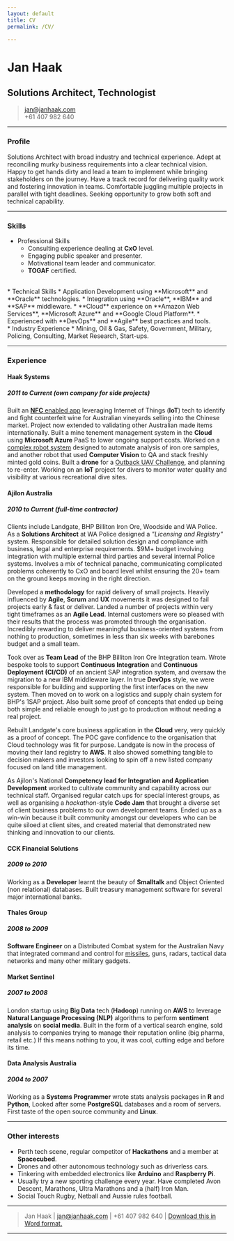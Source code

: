 ```yaml
---
layout: default
title: CV
permalink: /CV/

---
```


# Jan Haak
## Solutions Architect, Technologist

> [jan@janhaak.com](mailto:jan@janhaak.com)  
> +61 407 982 640

------

### Profile

Solutions Architect with broad industry and technical experience. Adept at reconciling murky business requirements into a clear technical vision. Happy to get hands dirty and lead a team to implement while bringing stakeholders on the journey. Have a track record for delivering quality work and fostering innovation in teams. Comfortable juggling multiple projects in parallel with tight deadlines. Seeking opportunity to grow both soft and technical capability.

------

### Skills

* Professional Skills  
  * Consulting experience dealing at **CxO** level.
  * Engaging public speaker and presenter.
  * Motivational team leader and communicator.  
  * **TOGAF** certified.  
<br>
* Technical Skills  
  * Application Development using **Microsoft** and **Oracle** technologies.
  * Integration using **Oracle**, **IBM** and **SAP** middleware.
  * **Cloud** experience on **Amazon Web Services**, **Microsoft Azure** and **Google Cloud Platform**.  
  * Experienced with **DevOps** and **Agile** best practices and tools.  
<br>
* Industry Experience
  * Mining, Oil & Gas, Safety, Government, Military, Policing, Consulting, Market Research, Start-ups.

-------

### Experience

#### Haak Systems
##### *2011 to Current* (own company for side projects)
Built an [**NFC** enabled app](http://www.businesswire.com/news/home/20150710005103/en/Thinfilm-World-Introduce-%E2%80%9CSmart-Wine-Bottle%E2%80%9D-Featuring#.VfAzgJ2qqkp) leveraging Internet of Things (**IoT**) tech to identify and fight counterfeit wine for Australian vineyards selling into the Chinese market. Project now extended to validating other Australian made items internationally. Built a mine tenement management system in the **Cloud** using **Microsoft Azure** PaaS to lower ongoing support costs. Worked on a [complex robot system](https://www.youtube.com/watch?v=xK6LWGfC72o) designed to automate analysis of iron ore samples, and another robot that used **Computer Vision** to QA and stack freshly minted gold coins. Built a **drone** for a [Outback UAV Challenge](http://uavchallenge.org/), and planning to re-enter. Working on an **IoT** project for divers to monitor water quality and visibility at various recreational dive sites.

#### Ajilon Australia
##### *2010 to Current* (full-time contractor)
Clients include Landgate, BHP Billiton Iron Ore, Woodside and WA Police.  
As a **Solutions Architect** at WA Police designed a *"Licensing and Registry"* system. Responsible for detailed solution design and compliance with business, legal and enterprise requirements. $9M+ budget involving integration with multiple external third parties and several internal Police systems. Involves a mix of technical panache, communicating complicated problems coherently to CxO and board level whilst ensuring the 20+ team on the ground keeps moving in the right direction.

Developed a **methodology** for rapid delivery of small projects. Heavily influenced by **Agile**, **Scrum** and **UX** movements it was designed to fail projects early & fast or deliver. Landed a number of projects within very tight timeframes as an **Agile Lead**. Internal customers were so pleased with their results that the process was promoted through the organisation. Incredibly rewarding to deliver meaningful business-oriented systems from nothing to production, sometimes in less than six weeks with barebones budget and a small team.

Took over as **Team Lead** of the BHP Billiton Iron Ore Integration team. Wrote bespoke tools to support **Continuous Integration** and **Continuous Deployment** **(CI/CD)** of an ancient SAP integration system, and oversaw the migration to a new IBM middleware layer. In true **DevOps** style, we were responsible for building and supporting the first interfaces on the new system. Then moved on to work on a logistics and supply chain system for BHP's 1SAP project. Also built some proof of concepts that ended up being both simple and reliable enough to just go to production without needing a real project.

Rebuilt Landgate's core business application in the **Cloud** very, very quickly as a proof of concept. The POC gave confidence to the organisation that Cloud technology was fit for purpose. Landgate is now in the process of moving their land registry to **AWS**. It also showed something tangible to decision makers and investors looking to spin off a new listed company focused on land title management.

As Ajilon's National **Competency lead for Integration and Application Development** worked to cultivate community and capability across our technical staff. Organised regular catch ups for special interest groups, as well as organising a *hackathon*-style **Code Jam** that brought a diverse set of client business problems to our own development teams. Ended up as a win-win because it built community amongst our developers who can be quite siloed at client sites, and created material that demonstrated new thinking and innovation to our clients.

#### CCK Financial Solutions
##### *2009 to 2010*
Working as a **Developer** learnt the beauty of **Smalltalk** and Object Oriented (non relational) databases. Built treasury management software for several major international banks.

#### Thales Group
##### *2008 to 2009*
**Software Engineer** on a Distributed Combat system for the Australian Navy that integrated command and control for [missiles](http://www.defence.gov.au/media/download/2007/sep/20070911a/index.htm), guns, radars, tactical data networks and many other military gadgets.

#### Market Sentinel
##### *2007 to 2008*
London startup using **Big Data** tech (**Hadoop**) running on **AWS** to leverage **Natural Language Processing (NLP)** algorithms to perform **sentiment analysis** on **social media**. Built in the form of a vertical search engine, sold analysis to companies trying to manage their reputation online (big pharma, retail etc.) If this means nothing to you, it was cool, cutting edge and before its time.

#### Data Analysis Australia
##### *2004 to 2007*
Working as a **Systems Programmer** wrote stats analysis packages in **R** and **Python**, Looked after some **PostgreSQL** databases and a room of servers. First taste of the open source community and **Linux**.

-------

### Other interests
* Perth tech scene, regular competitor of **Hackathons** and a member at **Spacecubed**.  
* Drones and other autonomous technology such as driverless cars.
* Tinkering with embedded electronics like **Arduino** and **Raspberry Pi**.
* Usually try a new sporting challenge every year. Have completed Avon Descent, Marathons, Ultra Marathons and a (half) Iron Man.
* Social Touch Rugby, Netball and Aussie rules football.

---------

> Jan Haak | [jan@janhaak.com](mailto:jan@janhaak.com) | +61 407 982 640 | [Download this in Word format.](/jan-haak-cv.docx)

------
